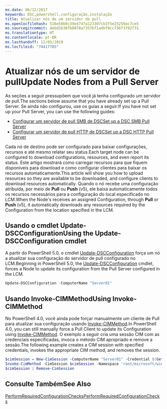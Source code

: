 ```yaml
---
ms.date: 06/12/2017
keywords: DSC,powershell,configuração,instalação
title: Atualizar nós de um servidor de pull
ms.openlocfilehash: 516e50b0c39e4747a123307cb3f5e25259ac7ce5
ms.sourcegitcommit: debd2b38fb8070a7357bf1a4bf9cc736f3702f31
ms.translationtype: HT
ms.contentlocale: pt-BR
ms.lasthandoff: 12/05/2019
ms.locfileid: "74417705"
---
```

# <a name="update-nodes-from-a-pull-server"></a><span data-ttu-id="04dbb-103">Atualizar nós de um servidor de pull</span><span class="sxs-lookup"><span data-stu-id="04dbb-103">Update Nodes from a Pull Server</span></span>

<span data-ttu-id="04dbb-104">As seções a seguir pressupõem que você já tenha configurado um servidor de pull.</span><span class="sxs-lookup"><span data-stu-id="04dbb-104">The sections below assume that you have already set up a Pull Server.</span></span> <span data-ttu-id="04dbb-105">Se ainda não configurou, use os guias a seguir:</span><span class="sxs-lookup"><span data-stu-id="04dbb-105">If you have not set up your Pull Server, you can use the following guides:</span></span>

- [<span data-ttu-id="04dbb-106">Configurar um servidor de pull SMB de DSC</span><span class="sxs-lookup"><span data-stu-id="04dbb-106">Set up a DSC SMB Pull Server</span></span>](pullServerSmb.md)
- [<span data-ttu-id="04dbb-107">Configurar um servidor de pull HTTP de DSC</span><span class="sxs-lookup"><span data-stu-id="04dbb-107">Set up a DSC HTTP Pull Server</span></span>](pullServer.md)

<span data-ttu-id="04dbb-108">Cada nó de destino pode ser configurado para baixar configurações, recursos e até mesmo relatar seu status.</span><span class="sxs-lookup"><span data-stu-id="04dbb-108">Each target node can be configured to download configurations, resources, and even report its status.</span></span> <span data-ttu-id="04dbb-109">Este artigo mostrará como carregar recursos para que fiquem disponíveis para download e como configurar clientes para baixar os recursos automaticamente.</span><span class="sxs-lookup"><span data-stu-id="04dbb-109">This article will show you how to upload resources so they are available to be downloaded, and configure clients to download resources automatically.</span></span> <span data-ttu-id="04dbb-110">Quando o nó recebe uma configuração atribuída, por meio de **Pull** ou **Push** (v5), ele baixa automaticamente todos os recursos necessários para a configuração do local especificado no LCM.</span><span class="sxs-lookup"><span data-stu-id="04dbb-110">When the Node's receives an assigned Configuration, through **Pull** or **Push** (v5), it automatically downloads any resources required by the Configuration from the location specified in the LCM.</span></span>

## <a name="using-the-update-dscconfiguration-cmdlet"></a><span data-ttu-id="04dbb-111">Usando o cmdlet Update-DSCConfiguration</span><span class="sxs-lookup"><span data-stu-id="04dbb-111">Using the Update-DSCConfiguration cmdlet</span></span>

<span data-ttu-id="04dbb-112">A partir do PowerShell 5.0, o cmdlet [Update-DSCConfiguration](/powershell/module/psdesiredstateconfiguration/update-dscconfiguration) força um nó a atualizar sua configuração do servidor de pull configurado no LCM.</span><span class="sxs-lookup"><span data-stu-id="04dbb-112">Beginning in PowerShell 5.0, the [Update-DSCConfiguration](/powershell/module/psdesiredstateconfiguration/update-dscconfiguration) cmdlet, forces a Node to update its configuration from the Pull Server configured in the LCM.</span></span>

```powershell
Update-DSCConfiguration -ComputerName "Server01"
```

## <a name="using-invoke-cimmethod"></a><span data-ttu-id="04dbb-113">Usando Invoke-CIMMethod</span><span class="sxs-lookup"><span data-stu-id="04dbb-113">Using Invoke-CIMMethod</span></span>

<span data-ttu-id="04dbb-114">No PowerShell 4.0, você ainda pode forçar manualmente um cliente de Pull para atualizar sua configuração usando [Invoke-CIMMethod](/powershell/module/cimcmdlets/invoke-cimmethod).</span><span class="sxs-lookup"><span data-stu-id="04dbb-114">In PowerShell 4.0, you can still manually force a Pull Client to update its Configuration using [Invoke-CIMMethod](/powershell/module/cimcmdlets/invoke-cimmethod).</span></span> <span data-ttu-id="04dbb-115">O exemplo a seguir cria uma sessão CIM com as credenciais especificadas, invoca o método CIM apropriado e remove a sessão.</span><span class="sxs-lookup"><span data-stu-id="04dbb-115">The following example creates a CIM session with specified credentials, invokes the appropriate CIM method, and removes the session.</span></span>

```powershell
$cimSession = New-CimSession -ComputerName "Server01" -Credential $(Get-Credential)
Invoke-CimMethod -CimSession $cimSession -Namespace 'root/microsoft/windows/desiredstateconfiguration' -Class 'MSFT_DscLocalConfigurationManager' -MethodName 'PerformRequiredConfigurationChecks' -Arguments @{ 'Flags' = [uint32]1 } -Verbose
$cimSession | Remove-CimSession
```

## <a name="see-also"></a><span data-ttu-id="04dbb-116">Consulte Também</span><span class="sxs-lookup"><span data-stu-id="04dbb-116">See Also</span></span>

[<span data-ttu-id="04dbb-117">PerformRequiredConfigurationChecks</span><span class="sxs-lookup"><span data-stu-id="04dbb-117">PerformRequiredConfigurationChecks</span></span>](/powershell/scripting/dsc/msft-dsclocalconfigurationmanager-performrequiredconfigurationchecks)
